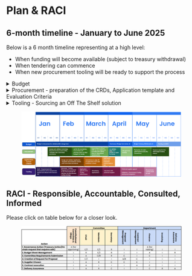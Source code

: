 # Plan & RACI

## 6-month timeline - January to June 2025

Below is a 6 month timeline representing at a high level:

* When funding will become available (subject to treasury withdrawal)
* When tendering can commence
* When new procurement tooling will be ready to support the process

<details>

<summary>Budget</summary>

1. Budget proposal in discussion (Jan-March)
2. Budget proposal shared. (Feb)
3. Net change limit (March)
4. Governance Budget Info Action x5 (April)
5. Budget Treasury withdrawal x 5 (May)
6. Funding available (June)

</details>

<details>

<summary>Procurement - preparation of the CRDs, Application template and Evaluation Criteria </summary>

1. Design and validate Committee Requirement Document (CRD) Template with Committee secretaries (Jan/Feb)
2.  Design and validate Application Template and Evaluation Criteria&#x20;

    with Committee secretaries (Feb)
3. Led by the secretaries, Committees will prioritize items on their budgets to put forward for proposal (Feb/March)
4. Committees to fill out CRD for their high priority items to tender and submit them to Intersect Operational Services (March)
5. Committees to sign-off on CRD, Application template and Evaluation criteria (March)
6. Intersect Operational Services validate completed CRDs and prepare to open for tender (Request For Proposal - RFP) (April)
7. Intersect Operational Services opens RFPs for proposal submissions (End of April)
8. Evaluation of RFPs led by the Committees (May)
9. Contracts awarded in line with budget funding release (June)

</details>

<details>

<summary>Tooling - Sourcing an Off The Shelf solution</summary>

1. Draft - Requirements for Procurement end to end process drafted and shared with Intersect SLT (Jan)
2. Discovery - Tooling Requirements presented to SLT/focus groups for decision on procurement tooling strategy (Feb)
3. Application -  Open for Off The Shelf (OTS) Tooling submissions (End of Feb/March)
4. Shortlisting applications & Interviews with preferred suppliers (March/April)
5. Preferred supplier agreed. Validation through testing and tooling integration. (April/May)
6. Procurement tooling ready for use (May/June)

</details>

<figure><img src="../../.gitbook/assets/image (1).png" alt=""><figcaption></figcaption></figure>

## RACI - Responsible, Accountable, Consulted, Informed

Please click on table below for a closer look.

<figure><img src="../../.gitbook/assets/image (17).png" alt=""><figcaption></figcaption></figure>
